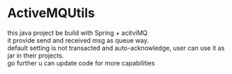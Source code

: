 # ActiveMQUtils
this java project be build with Spring + acitviMQ <br/>
it provide send and received msg as queue way. <br/>
default setting is not transacted and auto-acknowledge, 
user can use it as jar in their projects.<br/>
go further u can update code for more capabilities <br/>

